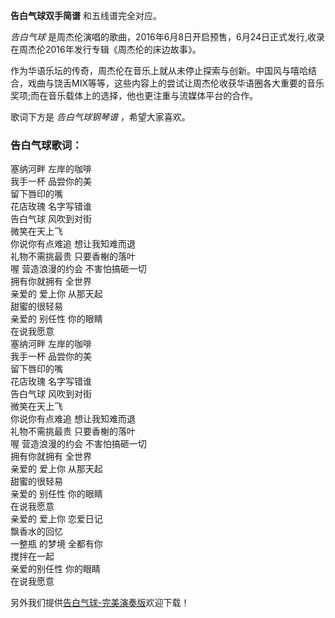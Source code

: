 

**告白气球双手简谱** 和五线谱完全对应。

_告白气球_ 是周杰伦演唱的歌曲，2016年6月8日开启预售，6月24日正式发行,收录在周杰伦2016年发行专辑《周杰伦的床边故事》。

作为华语乐坛的传奇，周杰伦在音乐上就从未停止探索与创新。中国风与嘻哈结合，戏曲与饶舌MIX等等，这些内容上的尝试让周杰伦收获华语圈各大重要的音乐奖项;而在音乐载体上的选择，他也更注重与流媒体平台的合作。

歌词下方是 _告白气球钢琴谱_ ，希望大家喜欢。

### 告白气球歌词：

塞纳河畔 左岸的咖啡  
我手一杯 品尝你的美  
留下唇印的嘴  
花店玫瑰 名字写错谁  
告白气球 风吹到对街  
微笑在天上飞  
你说你有点难追 想让我知难而退  
礼物不需挑最贵 只要香榭的落叶  
喔 营造浪漫的约会 不害怕搞砸一切  
拥有你就拥有 全世界  
亲爱的 爱上你 从那天起  
甜蜜的很轻易  
亲爱的 别任性 你的眼睛  
在说我愿意  
塞纳河畔 左岸的咖啡  
我手一杯 品尝你的美  
留下唇印的嘴  
花店玫瑰 名字写错谁  
告白气球 风吹到对街  
微笑在天上飞  
你说你有点难追 想让我知难而退  
礼物不需挑最贵 只要香榭的落叶  
喔 营造浪漫的约会 不害怕搞砸一切  
拥有你就拥有 全世界  
亲爱的 爱上你 从那天起  
甜蜜的很轻易  
亲爱的 别任性 你的眼睛  
在说我愿意  
亲爱的 爱上你 恋爱日记  
飘香水的回忆  
一整瓶 的梦境 全都有你  
搅拌在一起  
亲爱的别任性 你的眼睛  
在说我愿意

另外我们提供[告白气球-完美演奏版](Music-7307-告白气球-完美演奏版.html "告白气球-完美演奏版")欢迎下载！

